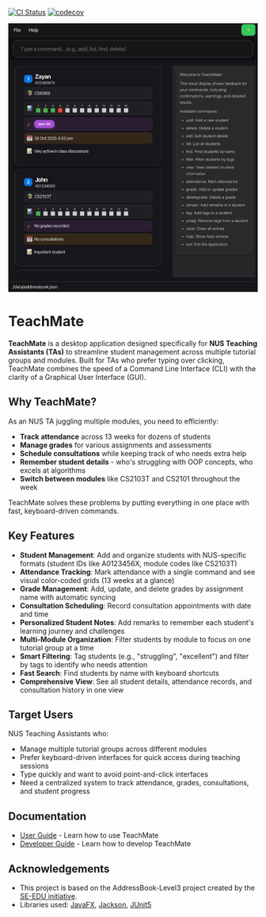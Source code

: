 [![CI Status](https://github.com/AY2526S1-CS2103T-F11-3/tp/workflows/Java%20CI/badge.svg)](https://github.com/AY2526S1-CS2103T-F11-3/tp/actions)
[![codecov](https://codecov.io/github/AY2526S1-CS2103T-F11-3/tp/graph/badge.svg?token=VOSQW04EXB)](https://codecov.io/github/AY2526S1-CS2103T-F11-3/tp)

![Ui](docs/images/tp_home.jpg)

# TeachMate

**TeachMate** is a desktop application designed specifically for **NUS Teaching Assistants (TAs)** to streamline student management across multiple tutorial groups and modules. Built for TAs who prefer typing over clicking, TeachMate combines the speed of a Command Line Interface (CLI) with the clarity of a Graphical User Interface (GUI).

## Why TeachMate?

As an NUS TA juggling multiple modules, you need to efficiently:
* **Track attendance** across 13 weeks for dozens of students
* **Manage grades** for various assignments and assessments
* **Schedule consultations** while keeping track of who needs extra help
* **Remember student details** - who's struggling with OOP concepts, who excels at algorithms
* **Switch between modules** like CS2103T and CS2101 throughout the week

TeachMate solves these problems by putting everything in one place with fast, keyboard-driven commands.

## Key Features

* **Student Management**: Add and organize students with NUS-specific formats (student IDs like A0123456X, module codes like CS2103T)
* **Attendance Tracking**: Mark attendance with a single command and see visual color-coded grids (13 weeks at a glance)
* **Grade Management**: Add, update, and delete grades by assignment name with automatic syncing
* **Consultation Scheduling**: Record consultation appointments with date and time
* **Personalized Student Notes**: Add remarks to remember each student's learning journey and challenges
* **Multi-Module Organization**: Filter students by module to focus on one tutorial group at a time
* **Smart Filtering**: Tag students (e.g., "struggling", "excellent") and filter by tags to identify who needs attention
* **Fast Search**: Find students by name with keyboard shortcuts
* **Comprehensive View**: See all student details, attendance records, and consultation history in one view

## Target Users

NUS Teaching Assistants who:
* Manage multiple tutorial groups across different modules
* Prefer keyboard-driven interfaces for quick access during teaching sessions
* Type quickly and want to avoid point-and-click interfaces
* Need a centralized system to track attendance, grades, consultations, and student progress

## Documentation

* [User Guide](docs/UserGuide.md) - Learn how to use TeachMate
* [Developer Guide](docs/DeveloperGuide.md) - Learn how to develop TeachMate

## Acknowledgements

* This project is based on the AddressBook-Level3 project created by the [SE-EDU initiative](https://se-education.org).
* Libraries used: [JavaFX](https://openjfx.io/), [Jackson](https://github.com/FasterXML/jackson), [JUnit5](https://github.com/junit-team/junit5)
